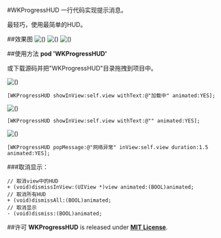 #WKProgressHUD
一行代码实现提示消息。

最轻巧，使用最简单的HUD。

##效果图
![()](http://7xneqd.com1.z0.glb.clouddn.com/hudwithtext.png)
![()](http://7xneqd.com1.z0.glb.clouddn.com/hudwithouttext.png)
![()](http://7xneqd.com1.z0.glb.clouddn.com/messagehud.png)

##使用方法
**pod 'WKProgressHUD'**

或下载源码并把"WKProgressHUD"目录拖拽到项目中。

![()](http://7xneqd.com1.z0.glb.clouddn.com/hudwithtext.png)

	[WKProgressHUD showInView:self.view withText:@"加载中" animated:YES];

![()](http://7xneqd.com1.z0.glb.clouddn.com/hudwithouttext.png)

	[WKProgressHUD showInView:self.view withText:@"" animated:YES];

![()](http://7xneqd.com1.z0.glb.clouddn.com/messagehud.png)

    [WKProgressHUD popMessage:@"网络异常" inView:self.view duration:1.5 animated:YES];

###取消显示：

```
// 取消view中的HUD
+ (void)dismissInView:(UIView *)view animated:(BOOL)animated;
// 取消所有HUD
+ (void)dismissAll:(BOOL)animated;
// 取消显示
- (void)dismiss:(BOOL)animated;
```

##许可
**WKProgressHUD** is released under [__MIT License__](https://github.com/WelkinXie/WKProgressHUD/blob/master/LICENSE).
